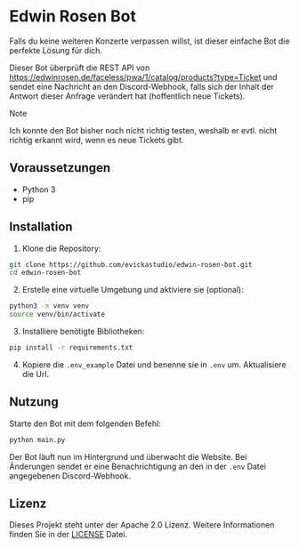 # Edwin Rosen Bot

Falls du keine weiteren Konzerte verpassen willst, ist dieser einfache Bot die perfekte Lösung für dich.

Dieser Bot überprüft die REST API von https://edwinrosen.de/faceless/pwa/1/catalog/products?type=Ticket und sendet eine Nachricht an den Discord-Webhook, falls sich der Inhalt der Antwort dieser Anfrage verändert hat (hoffentlich neue Tickets).

> [!NOTE]
> Ich konnte den Bot bisher noch nicht richtig testen, weshalb er evtl. nicht richtig erkannt wird, wenn es neue Tickets gibt.

## Voraussetzungen

- Python 3
- pip

## Installation

1. Klone die Repository:

```sh
git clone https://github.com/evickastudio/edwin-rosen-bot.git
cd edwin-rosen-bot
```

2. Erstelle eine virtuelle Umgebung und aktiviere sie (optional):

```sh
python3 -m venv venv
source venv/bin/activate
```

3. Installiere benötigte Bibliotheken:

```sh
pip install -r requirements.txt
```

4. Kopiere die `.env_example` Datei und benenne sie in `.env` um. Aktualisiere die Url.

## Nutzung

Starte den Bot mit dem folgenden Befehl:

```sh
python main.py
```

Der Bot läuft nun im Hintergrund und überwacht die Website. Bei Änderungen sendet er eine Benachrichtigung an den in der `.env` Datei angegebenen Discord-Webhook.

## Lizenz

Dieses Projekt steht unter der Apache 2.0 Lizenz. Weitere Informationen finden Sie in der [LICENSE](LICENSE) Datei.
